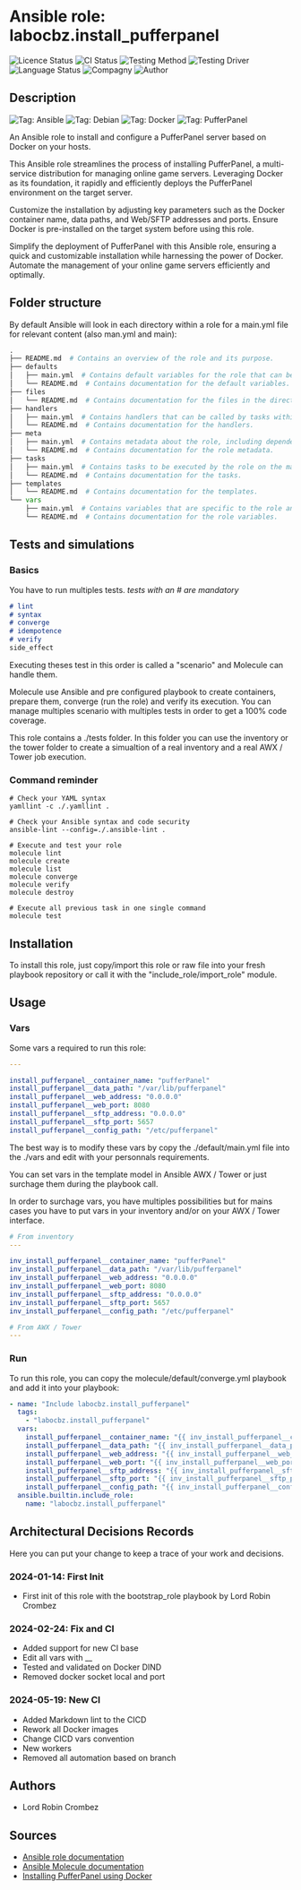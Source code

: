 # Ansible role: labocbz.install_pufferpanel

![Licence Status](https://img.shields.io/badge/licence-MIT-brightgreen)
![CI Status](https://img.shields.io/badge/CI-success-brightgreen)
![Testing Method](https://img.shields.io/badge/Testing%20Method-Ansible%20Molecule-blueviolet)
![Testing Driver](https://img.shields.io/badge/Testing%20Driver-docker-blueviolet)
![Language Status](https://img.shields.io/badge/language-Ansible-red)
![Compagny](https://img.shields.io/badge/Compagny-Labo--CBZ-blue)
![Author](https://img.shields.io/badge/Author-Lord%20Robin%20Crombez-blue)

## Description

![Tag: Ansible](https://img.shields.io/badge/Tech-Ansible-orange)
![Tag: Debian](https://img.shields.io/badge/Tech-Debian-orange)
![Tag: Docker](https://img.shields.io/badge/Tech-Docker-orange)
![Tag: PufferPanel](https://img.shields.io/badge/Tech-PufferPanel-orange)

An Ansible role to install and configure a PufferPanel server based on Docker on your hosts.

This Ansible role streamlines the process of installing PufferPanel, a multi-service distribution for managing online game servers. Leveraging Docker as its foundation, it rapidly and efficiently deploys the PufferPanel environment on the target server.

Customize the installation by adjusting key parameters such as the Docker container name, data paths, and Web/SFTP addresses and ports. Ensure Docker is pre-installed on the target system before using this role.

Simplify the deployment of PufferPanel with this Ansible role, ensuring a quick and customizable installation while harnessing the power of Docker. Automate the management of your online game servers efficiently and optimally.

## Folder structure

By default Ansible will look in each directory within a role for a main.yml file for relevant content (also man.yml and main):

```PYTHON
.
├── README.md  # Contains an overview of the role and its purpose.
├── defaults
│   ├── main.yml  # Contains default variables for the role that can be overridden by users.
│   └── README.md  # Contains documentation for the default variables.
├── files
│   └── README.md  # Contains documentation for the files in the directory.
├── handlers
│   ├── main.yml  # Contains handlers that can be called by tasks within the role.
│   └── README.md  # Contains documentation for the handlers.
├── meta
│   ├── main.yml  # Contains metadata about the role, including dependencies and supported platforms.
│   └── README.md  # Contains documentation for the role metadata.
├── tasks
│   ├── main.yml  # Contains tasks to be executed by the role on the managed nodes.
│   └── README.md  # Contains documentation for the tasks.
├── templates
│   └── README.md  # Contains documentation for the templates.
└── vars
    ├── main.yml  # Contains variables that are specific to the role and are not meant to be overridden.
    └── README.md  # Contains documentation for the role variables.
```

## Tests and simulations

### Basics

You have to run multiples tests. *tests with an # are mandatory*

```MARKDOWN
# lint
# syntax
# converge
# idempotence
# verify
side_effect
```

Executing theses test in this order is called a "scenario" and Molecule can handle them.

Molecule use Ansible and pre configured playbook to create containers, prepare them, converge (run the role) and verify its execution.
You can manage multiples scenario with multiples tests in order to get a 100% code coverage.

This role contains a ./tests folder. In this folder you can use the inventory or the tower folder to create a simualtion of a real inventory and a real AWX / Tower job execution.

### Command reminder

```SHELL
# Check your YAML syntax
yamllint -c ./.yamllint .

# Check your Ansible syntax and code security
ansible-lint --config=./.ansible-lint .

# Execute and test your role
molecule lint
molecule create
molecule list
molecule converge
molecule verify
molecule destroy

# Execute all previous task in one single command
molecule test
```

## Installation

To install this role, just copy/import this role or raw file into your fresh playbook repository or call it with the "include_role/import_role" module.

## Usage

### Vars

Some vars a required to run this role:

```YAML
---

install_pufferpanel__container_name: "pufferPanel"
install_pufferpanel__data_path: "/var/lib/pufferpanel"
install_pufferpanel__web_address: "0.0.0.0"
install_pufferpanel__web_port: 8080
install_pufferpanel__sftp_address: "0.0.0.0"
install_pufferpanel__sftp_port: 5657
install_pufferpanel__config_path: "/etc/pufferpanel"

```

The best way is to modify these vars by copy the ./default/main.yml file into the ./vars and edit with your personnals requirements.

You can set vars in the template model in Ansible AWX / Tower or just surchage them during the playbook call.

In order to surchage vars, you have multiples possibilities but for mains cases you have to put vars in your inventory and/or on your AWX / Tower interface.

```YAML
# From inventory
---

inv_install_pufferpanel__container_name: "pufferPanel"
inv_install_pufferpanel__data_path: "/var/lib/pufferpanel"
inv_install_pufferpanel__web_address: "0.0.0.0"
inv_install_pufferpanel__web_port: 8080
inv_install_pufferpanel__sftp_address: "0.0.0.0"
inv_install_pufferpanel__sftp_port: 5657
inv_install_pufferpanel__config_path: "/etc/pufferpanel"

```

```YAML
# From AWX / Tower
---

```

### Run

To run this role, you can copy the molecule/default/converge.yml playbook and add it into your playbook:

```YAML
- name: "Include labocbz.install_pufferpanel"
  tags:
    - "labocbz.install_pufferpanel"
  vars:
    install_pufferpanel__container_name: "{{ inv_install_pufferpanel__container_name }}"
    install_pufferpanel__data_path: "{{ inv_install_pufferpanel__data_path }}"
    install_pufferpanel__web_address: "{{ inv_install_pufferpanel__web_address }}"
    install_pufferpanel__web_port: "{{ inv_install_pufferpanel__web_port }}"
    install_pufferpanel__sftp_address: "{{ inv_install_pufferpanel__sftp_address }}"
    install_pufferpanel__sftp_port: "{{ inv_install_pufferpanel__sftp_port }}"
    install_pufferpanel__config_path: "{{ inv_install_pufferpanel__config_path }}"
  ansible.builtin.include_role:
    name: "labocbz.install_pufferpanel"
```

## Architectural Decisions Records

Here you can put your change to keep a trace of your work and decisions.

### 2024-01-14: First Init

* First init of this role with the bootstrap_role playbook by Lord Robin Crombez

### 2024-02-24: Fix and CI

* Added support for new CI base
* Edit all vars with __
* Tested and validated on Docker DIND
* Removed docker socket local and port

### 2024-05-19: New CI

* Added Markdown lint to the CICD
* Rework all Docker images
* Change CICD vars convention
* New workers
* Removed all automation based on branch

## Authors

* Lord Robin Crombez

## Sources

* [Ansible role documentation](https://docs.ansible.com/ansible/latest/playbook_guide/playbooks_reuse_roles.html)
* [Ansible Molecule documentation](https://molecule.readthedocs.io/)
* [Installing PufferPanel using Docker](https://docs.pufferpanel.com/en/2.x/installing-docker.html)

